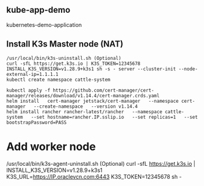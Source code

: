 ## kube-app-demo
kubernetes-demo-application

## Install K3s Master node (NAT)
```
/usr/local/bin/k3s-uninstall.sh (Optional)
curl -sfL https://get.k3s.io | K3S_TOKEN=12345678 INSTALL_K3S_VERSION=v1.28.9+k3s1 sh -s - server --cluster-init --node-external-ip=1.1.1.1
kubectl create namespace cattle-system

kubectl apply -f https://github.com/cert-manager/cert-manager/releases/download/v1.14.4/cert-manager.crds.yaml
helm install   cert-manager jetstack/cert-manager   --namespace cert-manager   --create-namespace   --version v1.14.4
helm install rancher rancher-latest/rancher   --namespace cattle-system   --set hostname=rancher.IP.sslip.io   --set replicas=1   --set bootstrapPassword=PASS
```

# Add worker node
/usr/local/bin/k3s-agent-uninstall.sh  (Optional)
curl -sfL https://get.k3s.io | INSTALL_K3S_VERSION=v1.28.9+k3s1 K3S_URL=https://IP.oraclevcn.com:6443 K3S_TOKEN=12345678 sh -
